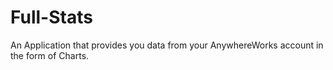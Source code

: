 # Full-Stats
An Application that provides you data from your AnywhereWorks account in the form of Charts.
